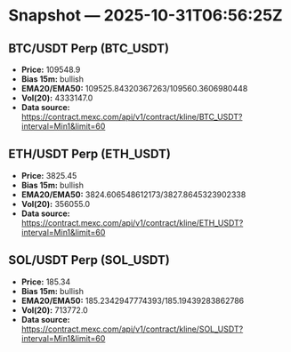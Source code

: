 # Snapshot — 2025-10-31T06:56:25Z

## BTC/USDT Perp (BTC_USDT)
- **Price:** 109548.9
- **Bias 15m:** bullish
- **EMA20/EMA50:** 109525.84320367263/109560.3606980448
- **Vol(20):** 4333147.0
- **Data source:** https://contract.mexc.com/api/v1/contract/kline/BTC_USDT?interval=Min1&limit=60

## ETH/USDT Perp (ETH_USDT)
- **Price:** 3825.45
- **Bias 15m:** bullish
- **EMA20/EMA50:** 3824.606548612173/3827.8645323902338
- **Vol(20):** 356055.0
- **Data source:** https://contract.mexc.com/api/v1/contract/kline/ETH_USDT?interval=Min1&limit=60

## SOL/USDT Perp (SOL_USDT)
- **Price:** 185.34
- **Bias 15m:** bullish
- **EMA20/EMA50:** 185.2342947774393/185.19439283862786
- **Vol(20):** 713772.0
- **Data source:** https://contract.mexc.com/api/v1/contract/kline/SOL_USDT?interval=Min1&limit=60
